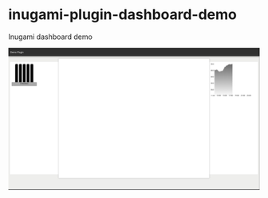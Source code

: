 # inugami-plugin-dashboard-demo
Inugami dashboard demo


![screenshot](https://github.com/inugamiio/inugami-plugin-dashboard-demo/blob/development/src/doc/screenshot.png)
